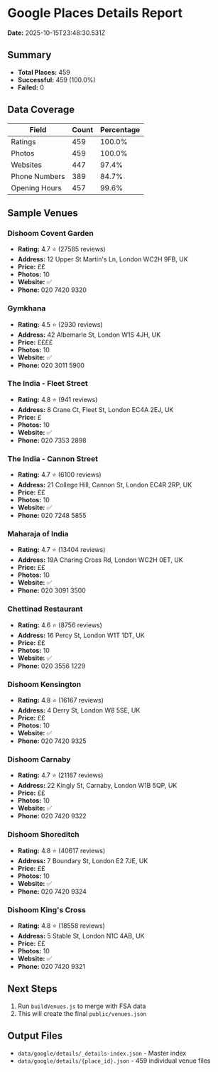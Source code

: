 # Google Places Details Report

**Date:** 2025-10-15T23:48:30.531Z

## Summary
- **Total Places:** 459
- **Successful:** 459 (100.0%)
- **Failed:** 0

## Data Coverage
| Field | Count | Percentage |
|-------|-------|------------|
| Ratings | 459 | 100.0% |
| Photos | 459 | 100.0% |
| Websites | 447 | 97.4% |
| Phone Numbers | 389 | 84.7% |
| Opening Hours | 457 | 99.6% |

## Sample Venues


### Dishoom Covent Garden
- **Rating:** 4.7 ⭐ (27585 reviews)
- **Address:** 12 Upper St Martin's Ln, London WC2H 9FB, UK
- **Price:** ££
- **Photos:** 10
- **Website:** ✅
- **Phone:** 020 7420 9320


### Gymkhana
- **Rating:** 4.5 ⭐ (2930 reviews)
- **Address:** 42 Albemarle St, London W1S 4JH, UK
- **Price:** ££££
- **Photos:** 10
- **Website:** ✅
- **Phone:** 020 3011 5900


### The India - Fleet Street
- **Rating:** 4.8 ⭐ (941 reviews)
- **Address:** 8 Crane Ct, Fleet St, London EC4A 2EJ, UK
- **Price:** £
- **Photos:** 10
- **Website:** ✅
- **Phone:** 020 7353 2898


### The India - Cannon Street
- **Rating:** 4.7 ⭐ (6100 reviews)
- **Address:** 21 College Hill, Cannon St, London EC4R 2RP, UK
- **Price:** ££
- **Photos:** 10
- **Website:** ✅
- **Phone:** 020 7248 5855


### Maharaja of India
- **Rating:** 4.7 ⭐ (13404 reviews)
- **Address:** 19A Charing Cross Rd, London WC2H 0ET, UK
- **Price:** ££
- **Photos:** 10
- **Website:** ✅
- **Phone:** 020 3091 3500


### Chettinad Restaurant
- **Rating:** 4.6 ⭐ (8756 reviews)
- **Address:** 16 Percy St, London W1T 1DT, UK
- **Price:** ££
- **Photos:** 10
- **Website:** ✅
- **Phone:** 020 3556 1229


### Dishoom Kensington
- **Rating:** 4.8 ⭐ (16167 reviews)
- **Address:** 4 Derry St, London W8 5SE, UK
- **Price:** ££
- **Photos:** 10
- **Website:** ✅
- **Phone:** 020 7420 9325


### Dishoom Carnaby
- **Rating:** 4.7 ⭐ (21167 reviews)
- **Address:** 22 Kingly St, Carnaby, London W1B 5QP, UK
- **Price:** ££
- **Photos:** 10
- **Website:** ✅
- **Phone:** 020 7420 9322


### Dishoom Shoreditch
- **Rating:** 4.8 ⭐ (40617 reviews)
- **Address:** 7 Boundary St, London E2 7JE, UK
- **Price:** ££
- **Photos:** 10
- **Website:** ✅
- **Phone:** 020 7420 9324


### Dishoom King's Cross
- **Rating:** 4.8 ⭐ (18558 reviews)
- **Address:** 5 Stable St, London N1C 4AB, UK
- **Price:** ££
- **Photos:** 10
- **Website:** ✅
- **Phone:** 020 7420 9321


## Next Steps
1. Run `buildVenues.js` to merge with FSA data
2. This will create the final `public/venues.json`

## Output Files
- `data/google/details/_details-index.json` - Master index
- `data/google/details/{place_id}.json` - 459 individual venue files
